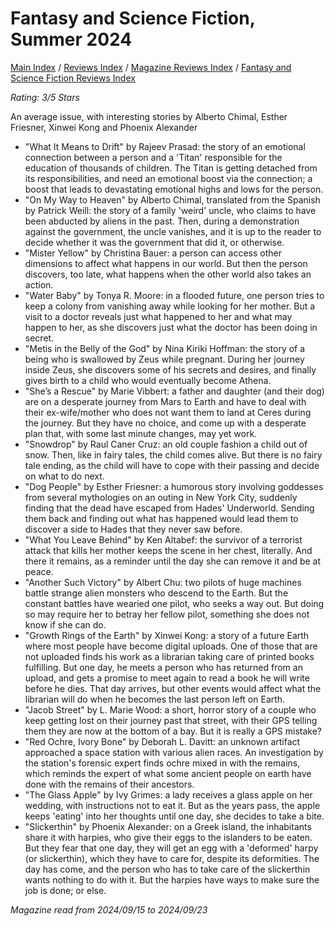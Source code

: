 # Fantasy and Science Fiction, Summer 2024

[Main Index](../../../README.md) / [Reviews Index](../../README.md) / [Magazine Reviews Index](../README.md) / [Fantasy and Science Fiction Reviews Index](README.md)

*Rating: 3/5 Stars*

An average issue, with interesting stories by Alberto Chimal, Esther Friesner, Xinwei Kong and Phoenix Alexander

- "What It Means to Drift" by Rajeev Prasad: the story of an emotional connection between a person and a 'Titan' responsible for the education of thousands of children. The Titan is getting detached from its responsibilities, and need an emotional boost via the connection; a boost that leads to devastating emotional highs and lows for the person.
- "On My Way to Heaven" by Alberto Chimal, translated from the Spanish by Patrick Weill: the story of a family 'weird' uncle, who claims to have been abducted by aliens in the past. Then, during a demonstration against the government, the uncle vanishes, and it is up to the reader to decide whether it was the government that did it, or otherwise.
- "Mister Yellow" by Christina Bauer: a person can access other dimensions to affect what happens in our world. But then the person discovers, too late, what happens when the other world also takes an action.
- "Water Baby" by Tonya R. Moore: in a flooded future, one person tries to keep a colony from vanishing away while looking for her mother. But a visit to a doctor reveals just what happened to her and what may happen to her, as she discovers just what the doctor has been doing in secret.
- "Metis in the Belly of the God" by Nina Kiriki Hoffman: the story of a being who is swallowed by Zeus while pregnant. During her journey inside Zeus, she discovers some of his secrets and desires, and finally gives birth to a child who would eventually become Athena.
- "She’s a Rescue" by Marie Vibbert: a father and daughter (and their dog) are on a desperate journey from Mars to Earth and have to deal with their ex-wife/mother who does not want them to land at Ceres during the journey. But they have no choice, and come up with a desperate plan that, with some last minute changes, may yet work.
- "Snowdrop" by Raul Caner Cruz: an old couple fashion a child out of snow. Then, like in fairy tales, the child comes alive. But there is no fairy tale ending, as the child will have to cope with their passing and decide on what to do next.
- "Dog People" by Esther Friesner: a humorous story involving goddesses from several mythologies on an outing in New York City, suddenly finding that the dead have escaped from Hades' Underworld. Sending them back and finding out what has happened would lead them to discover a side to Hades that they never saw before.
- "What You Leave Behind" by Ken Altabef: the survivor of a terrorist attack that kills her mother keeps the scene in her chest, literally. And there it remains, as a reminder until the day she can remove it and be at peace.
- "Another Such Victory" by Albert Chu: two pilots of huge machines battle strange alien monsters who descend to the Earth. But the constant battles have wearied one pilot, who seeks a way out. But doing so may require her to betray her fellow pilot, something she does not know if she can do.
- "Growth Rings of the Earth" by Xinwei Kong: a story of a future Earth where most people have become digital uploads. One of those that are not uploaded finds his work as a librarian taking care of printed books fulfilling. But one day, he meets a person who has returned from an upload, and gets a promise to meet again to read a book he will write before he dies. That day arrives, but other events would affect what the librarian will do when he becomes the last person left on Earth.
- "Jacob Street" by L. Marie Wood: a short, horror story of a couple who keep getting lost on their journey past that street, with their GPS telling them they are now at the bottom of a bay. But it is really a GPS mistake?
- "Red Ochre, Ivory Bone" by Deborah L. Davitt: an unknown artifact approached a space station with various alien races. An investigation by the station's forensic expert finds ochre mixed in with the remains, which reminds the expert of what some ancient people on earth have done with the remains of their ancestors.
- "The Glass Apple" by Ivy Grimes: a lady receives a glass apple on her wedding, with instructions not to eat it. But as the years pass, the apple keeps 'eating' into her thoughts until one day, she decides to take a bite.
- "Slickerthin" by Phoenix Alexander: on a Greek island, the inhabitants share it with harpies, who give their eggs to the islanders to be eaten. But they fear that one day, they will get an egg with a 'deformed' harpy (or slickerthin), which they have to care for, despite its deformities. The day has come, and the person who has to take care of the slickerthin wants nothing to do with it. But the harpies have ways to make sure the job is done; or else.

*Magazine read from 2024/09/15 to 2024/09/23*
